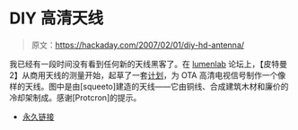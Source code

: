 # DIY 高清天线

> 原文：<https://hackaday.com/2007/02/01/diy-hd-antenna/>

我已经有一段时间没有看到任何新的天线黑客了。在 [lumenlab](http://lumenlab.com) 论坛上，【皮特曼 2】从商用天线的测量开始，起草了一套[计划](http://www.lumenlab.com/forums/index.php?showtopic=9613&st=0)，为 OTA 高清电视信号制作一个像样的天线。图中是由[squeeto]建造的天线——它由铜线、合成建筑木材和廉价的冷却架制成。感谢[Protcron]的提示。

*   [永久链接](http://www.lumenlab.com/forums/index.php?showtopic=9613&st=0)
